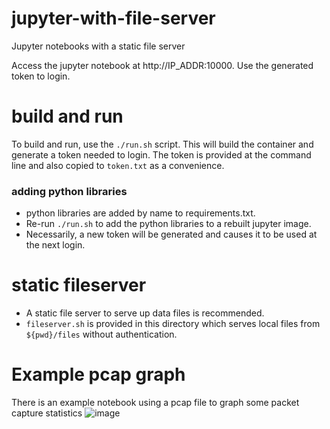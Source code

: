 jupyter-with-file-server
===
Jupyter notebooks with a static file server

Access the jupyter notebook at http://IP_ADDR:10000.  Use the generated token to login.

build and run
===
To build and run, use the `./run.sh` script.  This will build the container and generate a token needed to login.  The token is provided at the command line and also copied to `token.txt` as a convenience.

### adding python libraries
- python libraries are added by name to requirements.txt.
- Re-run `./run.sh` to add the python libraries to a rebuilt jupyter image.
- Necessarily, a new token will be generated and causes it to be used at the next login.

static fileserver
===
- A static file server to serve up data files is recommended.
- `fileserver.sh` is provided in this directory which serves local files from `${pwd}/files` without authentication.

Example pcap graph
===
There is an example notebook using a pcap file to graph some packet capture statistics
![image](https://github.com/apwiggins/jupyter-with-file-server/assets/7106951/53e4fcb1-baa0-4063-826b-0da470b01cb2)
